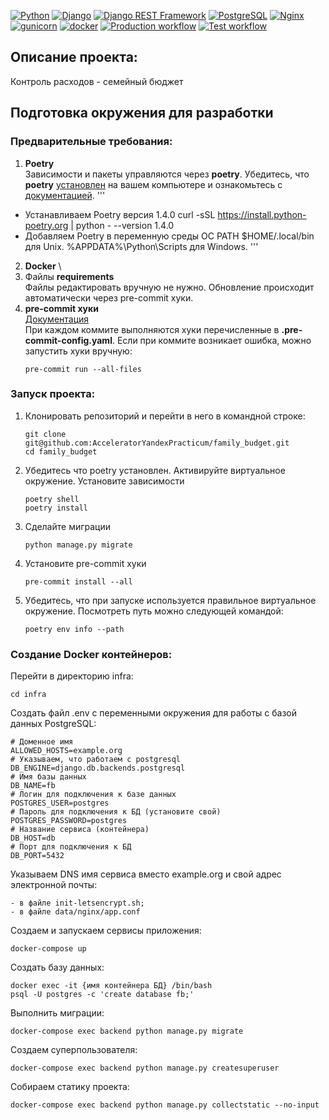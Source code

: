 [![Python](https://img.shields.io/badge/-Python-464646?style=flat-square&logo=Python)](https://www.python.org/)
[![Django](https://img.shields.io/badge/-Django-464646?style=flat-square&logo=Django)](https://www.djangoproject.com/)
[![Django REST Framework](https://img.shields.io/badge/-Django%20REST%20Framework-464646?style=flat-square&logo=Django%20REST%20Framework)](https://www.django-rest-framework.org/)
[![PostgreSQL](https://img.shields.io/badge/-PostgreSQL-464646?style=flat-square&logo=PostgreSQL)](https://www.postgresql.org/)
[![Nginx](https://img.shields.io/badge/-NGINX-464646?style=flat-square&logo=NGINX)](https://nginx.org/ru/)
[![gunicorn](https://img.shields.io/badge/-gunicorn-464646?style=flat-square&logo=gunicorn)](https://gunicorn.org/)
[![docker](https://img.shields.io/badge/-Docker-464646?style=flat-square&logo=docker)](https://www.docker.com/)
[![Production workflow](https://github.com/AcceleratorYandexPracticum/family_budget/actions/workflows/main.yaml/badge.svg)](https://github.com/AcceleratorYandexPracticum/family_budget/actions/workflows/main.yaml)
[![Test workflow](https://github.com/AcceleratorYandexPracticum/family_budget/actions/workflows/develop.yaml/badge.svg)](https://github.com/AcceleratorYandexPracticum/family_budget/actions/workflows/develop.yaml)

## Описание проекта:
Контроль расходов - семейный бюджет

## Подготовка окружения для разработки

### Предварительные требования:
1. **Poetry** \
Зависимости и пакеты управляются через **poetry**. Убедитесь, что **poetry** [установлен](https://python-poetry.org/docs/#osx--linux--bashonwindows-install-instructions) на вашем компьютере и ознакомьтесь с [документацией](https://python-poetry.org/docs/cli/).
'''
- Устанавливаем Poetry версия 1.4.0
    curl -sSL https://install.python-poetry.org | python - --version 1.4.0
- Добавляем Poetry в переменную среды ОС PATH
    $HOME/.local/bin для Unix.
    %APPDATA%\Python\Scripts для Windows.
'''
2. **Docker** \
3. Файлы **requirements** \
Файлы редактировать вручную не нужно. Обновление происходит автоматически через pre-commit хуки.
4. **pre-commit хуки** \
[Документация](https://pre-commit.com)\
При каждом коммите выполняются хуки перечисленные в **.pre-commit-config.yaml**.
Если при коммите возникает ошибка, можно запустить хуки вручную:
    ```
    pre-commit run --all-files
    ```

### Запуск проекта:
1. Клонировать репозиторий и перейти в него в командной строке:
    ```
    git clone git@github.com:AcceleratorYandexPracticum/family_budget.git
    cd family_budget
    ```
2. Убедитесь что poetry установлен. Активируйте виртуальное окружение. Установите зависимости
    ```
    poetry shell
    poetry install
    ```
3. Сделайте миграции
    ```
    python manage.py migrate
    ```
4. Установите pre-commit хуки
    ```
    pre-commit install --all
    ```
5. Убедитесь, что при запуске используется правильное виртуальное окружение.
Посмотреть путь можно следующей командой:
    ```
    poetry env info --path
    ```

### Создание Docker контейнеров:
Перейти в директорию infra:
```
cd infra
```

Создать файл .env с переменными окружения для работы с базой данных PostgreSQL:

```
# Доменное имя
ALLOWED_HOSTS=example.org
# Указываем, что работаем с postgresql
DB_ENGINE=django.db.backends.postgresql
# Имя базы данных
DB_NAME=fb
# Логин для подключения к базе данных
POSTGRES_USER=postgres
# Пароль для подключения к БД (установите свой)
POSTGRES_PASSWORD=postgres
# Название сервиса (контейнера)
DB_HOST=db
# Порт для подключения к БД
DB_PORT=5432
```
Указываем DNS имя сервиса вместо example.org и свой адрес электронной почты:

```
- в файле init-letsencrypt.sh;
- в файле data/nginx/app.conf
```

Создаем и запускаем сервисы приложения:

```
docker-compose up
```

Создать базу данных:
```
docker exec -it {имя контейнера БД} /bin/bash
psql -U postgres -c 'create database fb;'
```

Выполнить миграции:

```
docker-compose exec backend python manage.py migrate
```

Создаем суперпользователя:

```
docker-compose exec backend python manage.py createsuperuser
```

Собираем статику проекта:

```
docker-compose exec backend python manage.py collectstatic --no-input
```
